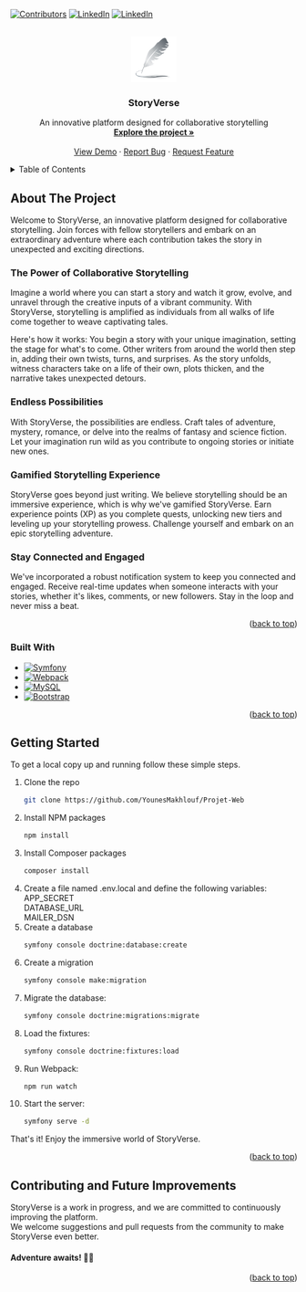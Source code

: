 <a name="readme-top"></a>

<!-- PROJECT SHIELDS -->

[![Contributors][contributors-shield]][contributors-url]
[![LinkedIn][linkedin-shield]][linkedin-url-younes]
[![LinkedIn][linkedin-shield]][linkedin-url-salma]


<!-- PROJECT LOGO -->
<br />
<div align="center">
  <a href="https://github.com/YounesMakhlouf/Projet-Web">
    <img src="assets/img/logo.webp" alt="Logo" width="80" height="80">
  </a>

<h3 align="center">StoryVerse</h3>

  <p align="center">
An innovative platform designed for collaborative storytelling
    <br />
    <a href="https://github.com/YounesMakhlouf/Projet-Web"><strong>Explore the project »</strong></a>
    <br />
    <br />
    <a href="https://github.com/YounesMakhlouf/Projet-Web">View Demo</a>
    ·
    <a href="https://github.com/YounesMakhlouf/Projet-Web/issues">Report Bug</a>
    ·
    <a href="https://github.com/YounesMakhlouf/Projet-Web/issues">Request Feature</a>
  </p>
</div>


<!-- TABLE OF CONTENTS -->
<details>
  <summary>Table of Contents</summary>
  <ol>
    <li>
      <a href="#about-the-project">About The Project</a>
      <ul>
        <li><a href="#built-with">Built With</a></li>
      </ul>
    </li>
    <li>
      <a href="#getting-started">Getting Started</a>
    </li>
    <li><a href="#contributing">Contributing and future plans</a></li> 
  </ol>
</details>


<!-- ABOUT THE PROJECT -->
## About The Project

Welcome to StoryVerse, an innovative platform designed for collaborative storytelling. Join forces with fellow storytellers and embark on an extraordinary adventure where each contribution takes the story in unexpected and exciting directions.
### The Power of Collaborative Storytelling
Imagine a world where you can start a story and watch it grow, evolve, and unravel through the creative inputs of a vibrant community. With StoryVerse, storytelling is amplified as individuals from all walks of life come together to weave captivating tales.

Here's how it works: You begin a story with your unique imagination, setting the stage for what's to come. Other writers from around the world then step in, adding their own twists, turns, and surprises. As the story unfolds, witness characters take on a life of their own, plots thicken, and the narrative takes unexpected detours.
### Endless Possibilities
With StoryVerse, the possibilities are endless. Craft tales of adventure, mystery, romance, or delve into the realms of fantasy and science fiction. Let your imagination run wild as you contribute to ongoing stories or initiate new ones.
### Gamified Storytelling Experience
StoryVerse goes beyond just writing. We believe storytelling should be an immersive experience, which is why we've gamified StoryVerse. Earn experience points (XP) as you complete quests, unlocking new tiers and leveling up your storytelling prowess. Challenge yourself and embark on an epic storytelling adventure.
### Stay Connected and Engaged
We've incorporated a robust notification system to keep you connected and engaged. Receive real-time updates when someone interacts with your stories, whether it's likes, comments, or new followers. Stay in the loop and never miss a beat.

<p align="right">(<a href="#readme-top">back to top</a>)</p>


### Built With

* [![Symfony][Symfony.dev]][Symfony-url]
* [![Webpack][Webpack.dev]][Webpack-url]
* [![MySQL][MySQL.dev]][MySQL-url]
* [![Bootstrap][Bootstrap.com]][Bootstrap-url]

<p align="right">(<a href="#readme-top">back to top</a>)</p>



<!-- GETTING STARTED -->
## Getting Started

To get a local copy up and running follow these simple steps.


1. Clone the repo
   ```sh
   git clone https://github.com/YounesMakhlouf/Projet-Web
   ```
2. Install NPM packages
   ```sh
   npm install
   ```
3. Install Composer packages
   ```sh
   composer install
   ```
4. Create a file named .env.local and define the following variables:
APP_SECRET </br>
DATABASE_URL </br>
MAILER_DSN
5. Create a database
    ```sh
    symfony console doctrine:database:create
    ```
6. Create a migration
    ```sh
    symfony console make:migration
    ```
7. Migrate the database:
    ```sh
    symfony console doctrine:migrations:migrate
    ```
8. Load the fixtures:
    ```sh
    symfony console doctrine:fixtures:load
    ```
9. Run Webpack:
    ```sh
    npm run watch
    ```
10. Start the server:
    ```sh
    symfony serve -d
    ```
    
That's it! Enjoy the immersive world of StoryVerse.

<p align="right">(<a href="#readme-top">back to top</a>)</p>

<!-- CONTRIBUTING -->
## Contributing and Future Improvements

StoryVerse is a work in progress, and we are committed to continuously improving the platform. </br>
We welcome suggestions and pull requests from the community to make StoryVerse even better.

#### Adventure awaits! 📖✨

<p align="right">(<a href="#readme-top">back to top</a>)</p>


<!-- MARKDOWN LINKS & IMAGES -->
[contributors-shield]: https://img.shields.io/github/contributors/YounesMakhlouf/Projet-Web.svg?style=for-the-badge
[contributors-url]: https://github.com/YounesMakhlouf/Projet-Web/graphs/contributors
[linkedin-shield]: https://img.shields.io/badge/-LinkedIn-black.svg?style=for-the-badge&logo=linkedin&colorB=555
[linkedin-url-younes]: https://www.linkedin.com/in/younes-makhlouf-608321255/
[linkedin-url-salma]: https://www.linkedin.com/in/selma-bouabidi-938b08237/
[Bootstrap.com]: https://img.shields.io/badge/Bootstrap-563D7C?style=for-the-badge&logo=bootstrap&logoColor=white
[Bootstrap-url]: https://getbootstrap.com
[Symfony.dev]: https://img.shields.io/static/v1?style=for-the-badge&message=Symfony&color=000000&logo=Symfony&logoColor=FFFFFF&label=
[Symfony-url]: https://symfony.com/
[Webpack.dev]: https://img.shields.io/static/v1?style=for-the-badge&message=Webpack&color=222222&logo=Webpack&logoColor=8DD6F9&label=
[Webpack-url]: https://webpack.js.org/
[MySQL-url]:https://www.mysql.com/fr/
[MySQL.dev]: https://img.shields.io/static/v1?style=for-the-badge&message=MySQL&color=4479A1&logo=MySQL&logoColor=FFFFFF&label=
